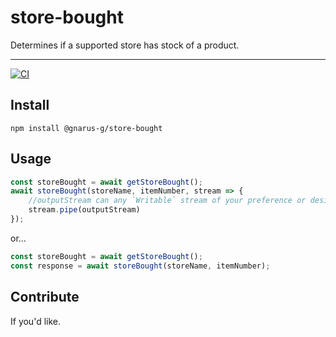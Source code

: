# store-bought
Determines if a supported store has stock of a product.

---
[![CI](https://github.com/Gnarus-G/store-bought/actions/workflows/CI.yml/badge.svg)](https://github.com/Gnarus-G/store-bought/actions/workflows/CI.yml)

## Install
    npm install @gnarus-g/store-bought
## Usage
```ts
const storeBought = await getStoreBought();
await storeBought(storeName, itemNumber, stream => {
    //outputStream can any `Writable` stream of your preference or design.
    stream.pipe(outputStream)
});
```
or...
```ts
const storeBought = await getStoreBought();
const response = await storeBought(storeName, itemNumber);
```
## Contribute
If you'd like.
